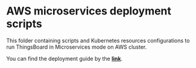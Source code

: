 # AWS microservices deployment scripts

This folder containing scripts and Kubernetes resources configurations to run ThingsBoard in Microservices mode on AWS cluster.

You can find the deployment guide by the [**link**](https://thingsboard.io/docs/user-guide/install/pe/cluster/aws-microservices-setup/).